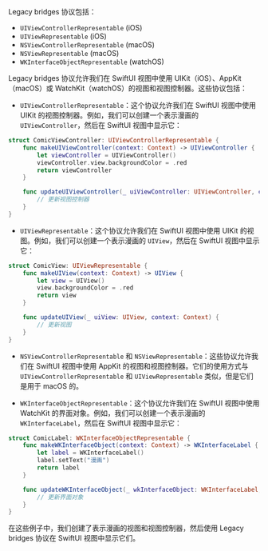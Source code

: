 
Legacy bridges 协议包括：

- `UIViewControllerRepresentable` (iOS)
- `UIViewRepresentable` (iOS)
- `NSViewControllerRepresentable` (macOS)
- `NSViewRepresentable` (macOS)
- `WKInterfaceObjectRepresentable` (watchOS)

Legacy bridges 协议允许我们在 SwiftUI 视图中使用 UIKit（iOS）、AppKit（macOS）或 WatchKit（watchOS）的视图和视图控制器。这些协议包括：

- `UIViewControllerRepresentable`：这个协议允许我们在 SwiftUI 视图中使用 UIKit 的视图控制器。例如，我们可以创建一个表示漫画的 `UIViewController`，然后在 SwiftUI 视图中显示它：

```swift
struct ComicViewController: UIViewControllerRepresentable {
    func makeUIViewController(context: Context) -> UIViewController {
        let viewController = UIViewController()
        viewController.view.backgroundColor = .red
        return viewController
    }

    func updateUIViewController(_ uiViewController: UIViewController, context: Context) {
        // 更新视图控制器
    }
}
```

- `UIViewRepresentable`：这个协议允许我们在 SwiftUI 视图中使用 UIKit 的视图。例如，我们可以创建一个表示漫画的 `UIView`，然后在 SwiftUI 视图中显示它：

```swift
struct ComicView: UIViewRepresentable {
    func makeUIView(context: Context) -> UIView {
        let view = UIView()
        view.backgroundColor = .red
        return view
    }

    func updateUIView(_ uiView: UIView, context: Context) {
        // 更新视图
    }
}
```

- `NSViewControllerRepresentable` 和 `NSViewRepresentable`：这些协议允许我们在 SwiftUI 视图中使用 AppKit 的视图和视图控制器。它们的使用方式与 `UIViewControllerRepresentable` 和 `UIViewRepresentable` 类似，但是它们是用于 macOS 的。

- `WKInterfaceObjectRepresentable`：这个协议允许我们在 SwiftUI 视图中使用 WatchKit 的界面对象。例如，我们可以创建一个表示漫画的 `WKInterfaceLabel`，然后在 SwiftUI 视图中显示它：

```swift
struct ComicLabel: WKInterfaceObjectRepresentable {
    func makeWKInterfaceObject(context: Context) -> WKInterfaceLabel {
        let label = WKInterfaceLabel()
        label.setText("漫画")
        return label
    }

    func updateWKInterfaceObject(_ wkInterfaceObject: WKInterfaceLabel, context: Context) {
        // 更新界面对象
    }
}
```

在这些例子中，我们创建了表示漫画的视图和视图控制器，然后使用 Legacy bridges 协议在 SwiftUI 视图中显示它们。
